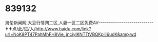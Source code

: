 # 839132
海伦新闻网,大豆行情网二区,人妻一区二区免费AV----------------------------✝✝点/此/进/入/http://www.baidu.com/link?url=NoK8PT47PahMhFH8Vie_jnciyIKNTTtVBQKpill6udK&amp;wd
